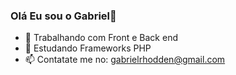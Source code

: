 ### Olá Eu sou o Gabriel👋

- 🔭 Trabalhando com Front e Back end
- 🌱 Estudando Frameworks PHP
- 📫 Contatate me no: gabrielrhodden@gmail.com

